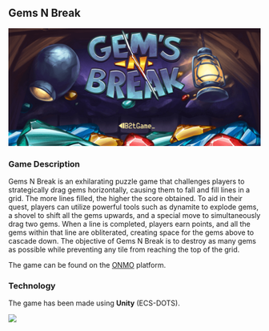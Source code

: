 ## Gems N Break

![](Assets/banner.png)

### Game Description

Gems N Break is an exhilarating puzzle game that challenges players to strategically drag gems horizontally, causing them to fall and fill lines in a grid. The more lines filled, the higher the score obtained. To aid in their quest, players can utilize powerful tools such as dynamite to explode gems, a shovel to shift all the gems upwards, and a special move to simultaneously drag two gems. When a line is completed, players earn points, and all the gems within that line are obliterated, creating space for the gems above to cascade down. The objective of Gems N Break is to destroy as many gems as possible while preventing any tile from reaching the top of the grid.

The game can be found on the [ONMO](https://https://play.onmo.com/) platform.

### Technology

The game has been made using **Unity** (ECS-DOTS).

![](Assets/gameplay.gif)
